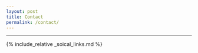 ```yaml
---
layout: post
title: Contact
permalink: /contact/
---
```


***

{% include_relative _soical_links.md %}

